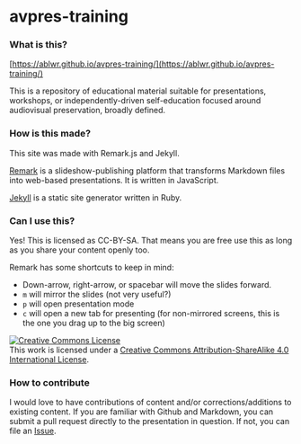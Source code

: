 # avpres-training

### What is this?

[https://ablwr.github.io/avpres-training/](https://ablwr.github.io/avpres-training/)  

This is a repository of educational material suitable for presentations, workshops, or independently-driven self-education focused around audiovisual preservation, broadly defined.

### How is this made? 

This site was made with Remark.js and Jekyll.

[Remark](https://github.com/gnab/remark) is a slideshow-publishing platform that transforms Markdown files into web-based presentations. It is written in JavaScript.  

[Jekyll](https://jekyllrb.com/docs/home/) is a static site generator written in Ruby.  

### Can I use this? 

Yes! This is licensed as CC-BY-SA. That means you are free use this as long as you share your content openly too.

Remark has some shortcuts to keep in mind: 

- Down-arrow, right-arrow, or spacebar will move the slides forward.
- `m` will mirror the slides (not very useful?)
- `p` will open presentation mode 
- `c` will open a new tab for presenting (for non-mirrored screens, this is the one you drag up to the big screen)

<a rel="license" href="http://creativecommons.org/licenses/by-sa/4.0/"><img alt="Creative Commons License" style="border-width:0" src="https://i.creativecommons.org/l/by-sa/4.0/88x31.png" /></a><br />This work is licensed under a <a rel="license" href="http://creativecommons.org/licenses/by-sa/4.0/">Creative Commons Attribution-ShareAlike 4.0 International License</a>.

### How to contribute

I would love to have contributions of content and/or corrections/additions to existing content. If you are familiar with Github and Markdown, you can submit a pull request directly to the presentation in question. If not, you can file an [Issue](https://github.com/ablwr/avpres-training/issues).